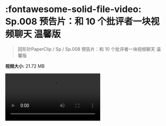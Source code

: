 # :fontawesome-solid-file-video: Sp.008 预告片：和 10 个批评者一块视频聊天 温馨版

> 回形针PaperClip / Sp / Sp.008 预告片：和 10 个批评者一块视频聊天 温馨版

**视频大小**: 21.72 MB

<div class="video"><video src="https://file.hsyhx.top/archive/回形针PaperClip/Sp/Sp.008 预告片：和 10 个批评者一块视频聊天 温馨版.mp4" controls preload>🤔 您的浏览器不支持 video 标签</video></div>